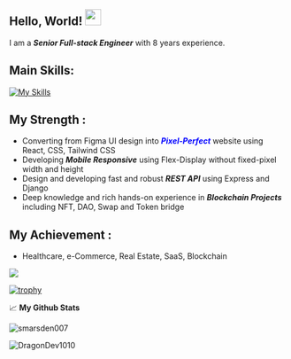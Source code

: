 ## Hello, World!  <img src="https://github.com/sciencepal/sciencepal/blob/master/assets/Hi.gif" width="29px">
I am a ***Senior Full-stack Engineer*** with 8 years experience.
  
## **Main Skills:**  

[![My Skills](https://skillicons.dev/icons?i=react,vue,nodejs,nextjs,nuxtjs,py,django,ts,js,html,css,d3,mysql,mongodb,solidity,aws,linux,git,figma)](https://skillicons.dev)

## **My Strength :**
 - Converting from Figma UI design into <span style="color:blue">***Pixel-Perfect***</span> website using React, CSS, Tailwind CSS
 - Developing ***Mobile Responsive*** using Flex-Display without fixed-pixel width and height
 - Design and developing fast and robust ***REST API*** using Express and Django
 - Deep knowledge and rich hands-on experience in ***Blockchain Projects*** including NFT, DAO, Swap and Token bridge

## **My Achievement :**
 - Healthcare, e-Commerce, Real Estate, SaaS, Blockchain



![](https://visitor-badge.glitch.me/badge?page_id=DragonDev1010.DragonDev1010&left_color=green&right_color=red)

[![trophy](https://github-profile-trophy.vercel.app/?username=ryo-ma)](https://github.com/ryo-ma/github-profile-trophy)


📈 **My Github Stats**
<p><img src="https://github-readme-stats.vercel.app/api/top-langs?username=DragonDev1010&show_icons=true&locale=en&layout=compact" alt="smarsden007" /></p>
<p> <img src="https://github-readme-stats.vercel.app/api?username=DragonDev1010&show_icons=true&theme=gotham" alt="DragonDev1010" />



